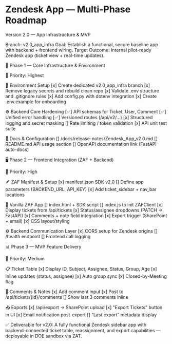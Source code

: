 # Zendesk App — Multi-Phase Roadmap
Version 2.0 — App Infrastructure & MVP

Branch: v2.0_app_infra
Goal: Establish a functional, secure baseline app with backend + frontend wiring.
Target Outcome: Internal pilot-ready Zendesk app (ticket view + real-time updates).

🧩 Phase 1 — Core Infrastructure & Environment

🥇 Priority: Highest

🔐 Environment Setup
[x] Create dedicated v2.0_app_infra branch
[x] Remove legacy secrets and rebuild clean repo
[x] Validate .env structure and .gitignore rules
[x] Add config.py with dotenv integration
[x] Create .env.example for onboarding

⚙️ Backend Core Hardening
[✅] API schemas for Ticket, User, Comment
[✅] Unified error handling
[✅] Versioned routes (/api/v2/...)
[x] Structured logging and secret masking
[] Rate limiting / token validation
[x] API unit test suite

🧱 Docs & Configuration
[] /docs/release-notes/Zendesk_App_v2.0.md
[] README.md API usage section
[] OpenAPI documentation link (FastAPI auto-docs)

🖥️ Phase 2 — Frontend Integration (ZAF + Backend)

🥇 Priority: High

🪶 ZAF Manifest & Setup
[x] manifest.json SDK v2.0
[] Define app parameters (BACKEND_URL, API_KEY)
[x] Add ticket_sidebar + nav_bar locations

🧩 Vanilla ZAF App
[] index.html + SDK script
[] index.js to init ZAFClient
[x] Display tickets from /api/tickets
[x] Status/assignee dropdowns (PATCH → FastAPI)
[x] Comments + note field integration
[x] Export trigger (SharePoint + email)
[x] CSS layout/styling

⚙️ Backend Communication Layer
[x] CORS setup for Zendesk origins
[] /health endpoint
[] Frontend call logging

📊 Phase 3 — MVP Feature Delivery

🥈 Priority: Medium

📋 Ticket Table
[x] Display ID, Subject, Assignee, Status, Group, Age
[x] Inline updates (status, assignee)
[x] Auto group sync
[x] Closed-by-Meeting flag

💬 Comments & Notes
[x] Add comment input
[x] Post to /api/tickets/{id}/comments
[] Show last 3 comments inline

📤 Exports
[x] /api/export → SharePoint upload
[x] "Export Tickets" button in UI
[x] Email notification post-export
[] “Last export” metadata display

✅ Deliverable for v2.0:
A fully functional Zendesk sidebar app with backend-connected ticket table, reassignment, and export capabilities — deployable in DOE sandbox via ZAT.
